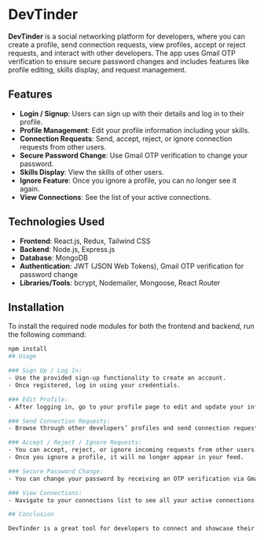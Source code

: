 # DevTinder 

**DevTinder** is a social networking platform for developers, where you can create a profile, send connection requests, view profiles, accept or reject requests, and interact with other developers. The app uses Gmail OTP verification to ensure secure password changes and includes features like profile editing, skills display, and request management.

## Features

- **Login / Signup**: Users can sign up with their details and log in to their profile.
- **Profile Management**: Edit your profile information including your skills.
- **Connection Requests**: Send, accept, reject, or ignore connection requests from other users.
- **Secure Password Change**: Use Gmail OTP verification to change your password.
- **Skills Display**: View the skills of other users.
- **Ignore Feature**: Once you ignore a profile, you can no longer see it again.
- **View Connections**: See the list of your active connections.

## Technologies Used

- **Frontend**: React.js, Redux, Tailwind CSS
- **Backend**: Node.js, Express.js
- **Database**: MongoDB
- **Authentication**: JWT (JSON Web Tokens), Gmail OTP verification for password change
- **Libraries/Tools**: bcrypt, Nodemailer, Mongoose, React Router

## Installation

To install the required node modules for both the frontend and backend, run the following command:

```bash
npm install
## Usage

### Sign Up / Log In:
- Use the provided sign-up functionality to create an account.
- Once registered, log in using your credentials.

### Edit Profile:
- After logging in, go to your profile page to edit and update your information, including adding your skills.

### Send Connection Requests:
- Browse through other developers’ profiles and send connection requests to them.

### Accept / Reject / Ignore Requests:
- You can accept, reject, or ignore incoming requests from other users.
- Once you ignore a profile, it will no longer appear in your feed.

### Secure Password Change:
- You can change your password by receiving an OTP verification via Gmail.

### View Connections:
- Navigate to your connections list to see all your active connections and their profiles.

## Conclusion

DevTinder is a great tool for developers to connect and showcase their skills in a social networking environment. With its easy-to-use features, secure password change system, and connection management system, it makes networking with other developers simple and effective.
